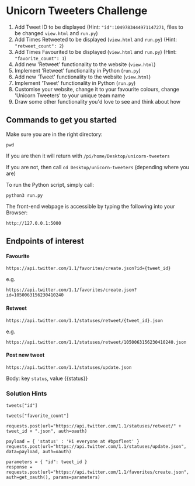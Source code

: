 # Unicorn Tweeters Challenge

1) Add Tweet ID to be displayed
(Hint:
```"id":1049783444971147271```, files to be changed ```view.html``` and ```run.py```)
2) Add Times Retweeted to be displayed (```view.html``` and ```run.py```) (Hint: ```"retweet_count": 2```)
3) Add Times Favourited to be displayed (```view.html``` and ```run.py```) (Hint: ```"favorite_count": 1```)
4) Add new 'Retweet' functionality to the website (```view.html```)
5) Implement 'Retweet' functionality in Python (```run.py```)
6) Add new 'Tweet' functionality to the website (```view.html```)
7) Implement 'Tweet' functionality in Python (```run.py```)
8) Customise your website, change it to your favourite colours, change 'Unicorn Tweeters' to your unique team name
9) Draw some other functionality you'd love to see and think about how

## Commands to get you started

Make sure you are in the right directory:

```
pwd
```

If you are then it will return with ```/pi/home/Desktop/unicorn-tweeters```

If you are not, then call ```cd Desktop/unicorn-tweeters``` (depending where you are)

To run the Python script, simply call:

```
python3 run.py
```

The front-end webpage is accessible by typing the following into your Browser:

```
http://127.0.0.1:5000
```

## Endpoints of interest

#### Favourite

```
https://api.twitter.com/1.1/favorites/create.json?id={tweet_id}
```
e.g.
```
https://api.twitter.com/1.1/favorites/create.json?id=1050063156230410240
```

#### Retweet

```
https://api.twitter.com/1.1/statuses/retweet/{tweet_id}.json
```
e.g.
```
https://api.twitter.com/1.1/statuses/retweet/1050063156230410240.json
```

#### Post new tweet

```
https://api.twitter.com/1.1/statuses/update.json
```

Body: key ```status```, value {{status}}


### Solution Hints

```
tweets["id"]
```

```
tweets["favorite_count"]
```

```
requests.post(url="https://api.twitter.com/1.1/statuses/retweet/" + tweet_id + ".json", auth=oauth)
```

```
payload = { 'status' : 'Hi everyone at #bpsfleet' }
requests.post(url="https://api.twitter.com/1.1/statuses/update.json", data=payload, auth=oauth)
```

```
parameters = { "id": tweet_id }
response = requests.post(url="https://api.twitter.com/1.1/favorites/create.json", auth=get_oauth(), params=parameters)
```
